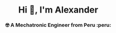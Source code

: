 <h1 align="center">Hi 👋, I'm Alexander</h1>

<h3 align="center">🤓 A Mechatronic Engineer from Peru :peru:</h3>


<!--   
<p align="left"> <a href="https://twitter.com/rahuldkjain" target="blank"><img src="https://img.shields.io/twitter/follow/rahuldkjain?logo=twitter&style=for-the-badge" alt="rahuldkjain" /></a> </p>


- 🤔 I’m looking for help with [github-profile-readme-generator](https://github.com/rahuldkjain/github-profile-readme-generator)

- 💬 Ask me about **react, vue and gsap**

- 📫 Reach me at **rahuldkjain@gmail.com**

- 👨‍💻 All of my projects are available at [rahuldkjain](https://rahuldkjain.github.io)

- ⚡ Fun fact **Chai tastes way better than Coffee | Change my mind!**

I have a bug to document technical stuffs that I do, which can be found at my [blog](https://rahuldkjain.github.io/blog)

<h3 align="left">Connect with me:</h3>
<p align="left">
<a href="https://codepen.io/rahuldkjain" target="blank"><img align="center" src="https://cdn.jsdelivr.net/npm/simple-icons@3.0.1/icons/codepen.svg" alt="rahuldkjain" height="30" width="40" /></a>
<a href="https://dev.to/rahuldkjain" target="blank"><img align="center" src="https://cdn.jsdelivr.net/npm/simple-icons@3.0.1/icons/dev-dot-to.svg" alt="rahuldkjain" height="30" width="40" /></a>
<a href="https://twitter.com/rahuldkjain" target="blank"><img align="center" src="https://cdn.jsdelivr.net/npm/simple-icons@3.0.1/icons/twitter.svg" alt="rahuldkjain" height="30" width="40" /></a>
<a href="https://linkedin.com/in/rahuldkjain" target="blank"><img align="center" src="https://cdn.jsdelivr.net/npm/simple-icons@3.0.1/icons/linkedin.svg" alt="rahuldkjain" height="30" width="40" /></a>
<a href="https://instagram.com/rahul_dk_jain" target="blank"><img align="center" src="https://cdn.jsdelivr.net/npm/simple-icons@3.0.1/icons/instagram.svg" alt="rahul_dk_jain" height="30" width="40" /></a>
</p>

**📕 Latest dev.to posts [@rahuldkjain](https://dev.to/rahuldkjain)** -->

<!-- BLOG-POST-LIST:START -->

<!--
- [How I improved my GitHub profile?](https://dev.to/rahuldkjain/how-i-improved-my-github-profile-480c)
- [Awesome FrontendMasters course resources](https://dev.to/rahuldkjain/awesome-frontendmasters-course-resources-1gj2)
- [How to start and promote your open-source project?](https://dev.to/rahuldkjain/how-to-start-and-promote-your-open-source-project-3ebp)
- [How to gain 1000+ stars on an open-source project quickly?](https://dev.to/rahuldkjain/how-my-project-repo-reached-200-stars-in-less-than-36-hours-on-github-2l15)

-->
<!-- BLOG-POST-LIST:END -->
<!--
<h3 align="left">Languages and Tools:</h3>
<p align="left">
    <a href="https://www.w3.org/html/" target="_blank"> <img src="https://raw.githubusercontent.com/devicons/devicon/master/icons/html5/html5-original-wordmark.svg" alt="html5" width="40" height="40"/> </a>
    <a href="https://www.w3schools.com/css/" target="_blank"> <img src="https://raw.githubusercontent.com/devicons/devicon/master/icons/css3/css3-original-wordmark.svg" alt="css3" width="40" height="40"/> </a>
    <a href="https://developer.mozilla.org/en-US/docs/Web/JavaScript" target="_blank"> <img src="https://raw.githubusercontent.com/devicons/devicon/master/icons/javascript/javascript-original.svg" alt="javascript" width="40" height="40"/> </a>
      <a href="https://nodejs.org" target="_blank"> <img src="https://raw.githubusercontent.com/devicons/devicon/master/icons/nodejs/nodejs-original-wordmark.svg" alt="nodejs" width="40" height="40"/> </a>
    <a href="https://expressjs.com" target="_blank"> <img src="https://raw.githubusercontent.com/devicons/devicon/master/icons/express/express-original-wordmark.svg" alt="express" width="40" height="40"/> </a>
      <a href="https://vuejs.org/" target="_blank"> <img src="https://raw.githubusercontent.com/devicons/devicon/master/icons/vuejs/vuejs-original-wordmark.svg" alt="vuejs" width="40" height="40"/> </a>
      <a href="https://reactjs.org/" target="_blank"> <img src="https://raw.githubusercontent.com/devicons/devicon/master/icons/react/react-original-wordmark.svg" alt="react" width="40" height="40"/> </a>
  <a href="https://www.gatsbyjs.com/" target="_blank"> <img src="https://www.vectorlogo.zone/logos/gatsbyjs/gatsbyjs-icon.svg" alt="gatsby" width="40" height="40"/> </a>
    <a href="https://nextjs.org/" target="_blank"> <img src="https://cdn.worldvectorlogo.com/logos/nextjs-3.svg" alt="nextjs" width="40" height="40"/> </a>
    <a href="https://nuxtjs.org/" target="_blank"> <img src="https://www.vectorlogo.zone/logos/nuxtjs/nuxtjs-icon.svg" alt="nuxtjs" width="40" height="40"/> </a> 
  <a href="https://gridsome.org/" target="_blank"> <img src="https://www.vectorlogo.zone/logos/gridsome/gridsome-icon.svg" alt="gridsome" width="40" height="40"/</a>
    <a href="https://jestjs.io" target="_blank"> <img src="https://www.vectorlogo.zone/logos/jestjsio/jestjsio-icon.svg" alt="jest" width="40" height="40"/> </a>
      <a href="https://sass-lang.com" target="_blank"> <img src="https://raw.githubusercontent.com/devicons/devicon/master/icons/sass/sass-original.svg" alt="sass" width="40" height="40"/> </a>
    <a href="https://tailwindcss.com/" target="_blank"> <img src="https://www.vectorlogo.zone/logos/tailwindcss/tailwindcss-icon.svg" alt="tailwind" width="40" height="40"/> </a>
    <a href="https://www.mongodb.com/" target="_blank"> <img src="https://raw.githubusercontent.com/devicons/devicon/master/icons/mongodb/mongodb-original-wordmark.svg" alt="mongodb" width="40" height="40"/> </a>
    <a href="https://www.postgresql.org" target="_blank"> <img src="https://raw.githubusercontent.com/devicons/devicon/master/icons/postgresql/postgresql-original-wordmark.svg" alt="postgresql" width="40" height="40"/> </a>
    <a href="https://www.python.org" target="_blank"> <img src="https://raw.githubusercontent.com/devicons/devicon/master/icons/python/python-original.svg" alt="python" width="40" height="40"/> </a>
    <a href="https://www.adobe.com/products/xd.html" target="_blank"> <img src="https://cdn.worldvectorlogo.com/logos/adobe-xd.svg" alt="xd" width="40" height="40"/> </a> 
    </p>


<p align="center"> <img src=https://github-readme-stats.vercel.app/api?username=rahuldkjain&show_icons=true alt=rahuldkjain /> </p>
-->
